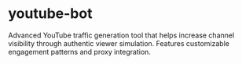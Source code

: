 # youtube-bot
Advanced YouTube traffic generation tool that helps increase channel visibility through authentic viewer simulation. Features customizable engagement patterns and proxy integration.
